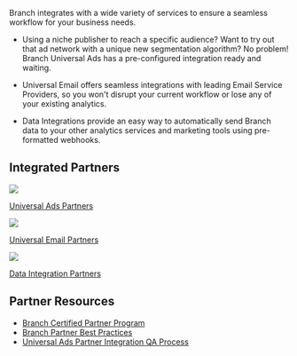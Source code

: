 Branch integrates with a wide variety of services to ensure a seamless workflow for your business needs.

  - Using a niche publisher to reach a specific audience? Want to try out that ad network with a unique new segmentation algorithm? No problem! Branch Universal Ads has a pre-configured integration ready and waiting.

  - Universal Email offers seamless integrations with leading Email Service Providers, so you won't disrupt your current workflow or lose any of your existing analytics.

  - Data Integrations provide an easy way to automatically send Branch data to your other analytics services and marketing tools using pre-formatted webhooks.

## Integrated Partners
<div class="nav-wrap flex-wrap">
  <a href="/zh/deep-linked-ads/ad-networks-list/">
    <img src="../../../_assets/img/pages/channels/paid-ads.png" />
    <p>Universal Ads Partners</p>
  </a>
  <a href="/zh/emails/email-partners-list/">
    <img src="../../../_assets/img/pages/channels/email.png" />
    <p>Universal Email Partners</p>
  </a>
  <a href="/zh/integrations/data-integrations-list/">
    <img src="../../../_assets/img/pages/main-page/feeds-dot.png" />
    <p>Data Integration Partners</p>
  </a>
</div>

## Partner Resources

- [Branch Certified Partner Program](/partner-management/branch-certified-partner-program)
- [Branch Partner Best Practices](/partner-management/branch-partner-best-practices)
- [Universal Ads Partner Integration QA Process](/deep-linked-ads/universal-ads-partner-integration-qa-process)
